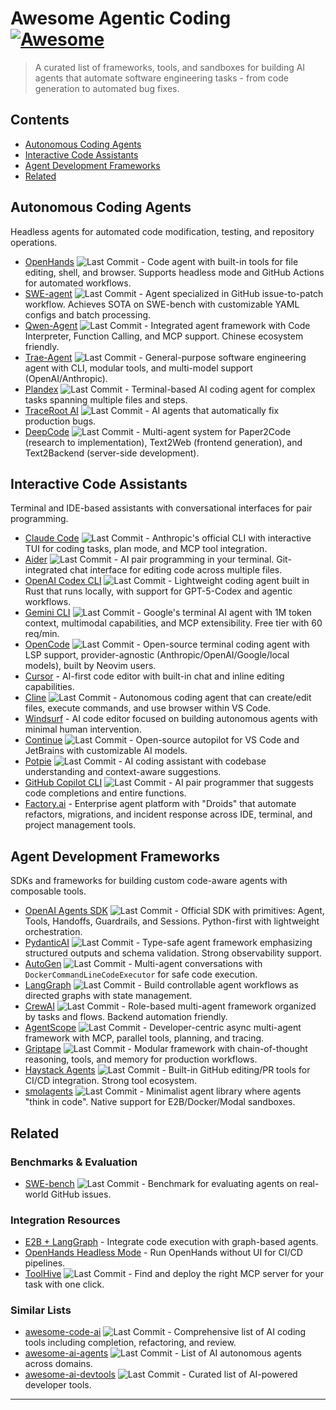 # Awesome Agentic Coding [![Awesome](https://awesome.re/badge.svg)](https://awesome.re)

> A curated list of frameworks, tools, and sandboxes for building AI agents that automate software engineering tasks - from code generation to automated bug fixes.

## Contents

- [Autonomous Coding Agents](#autonomous-coding-agents)
- [Interactive Code Assistants](#interactive-code-assistants)
- [Agent Development Frameworks](#agent-development-frameworks)
- [Related](#related)

## Autonomous Coding Agents

Headless agents for automated code modification, testing, and repository operations.

- [OpenHands](https://github.com/All-Hands-AI/OpenHands) ![Last Commit](https://img.shields.io/github/last-commit/All-Hands-AI/OpenHands) - Code agent with built-in tools for file editing, shell, and browser. Supports headless mode and GitHub Actions for automated workflows.
- [SWE-agent](https://github.com/princeton-nlp/SWE-agent) ![Last Commit](https://img.shields.io/github/last-commit/princeton-nlp/SWE-agent) - Agent specialized in GitHub issue-to-patch workflow. Achieves SOTA on SWE-bench with customizable YAML configs and batch processing.
- [Qwen-Agent](https://github.com/QwenLM/Qwen-Agent) ![Last Commit](https://img.shields.io/github/last-commit/QwenLM/Qwen-Agent) - Integrated agent framework with Code Interpreter, Function Calling, and MCP support. Chinese ecosystem friendly.
- [Trae-Agent](https://github.com/bytedance/trae-agent) ![Last Commit](https://img.shields.io/github/last-commit/bytedance/trae-agent) - General-purpose software engineering agent with CLI, modular tools, and multi-model support (OpenAI/Anthropic).
- [Plandex](https://github.com/plandex-ai/plandex) ![Last Commit](https://img.shields.io/github/last-commit/plandex-ai/plandex) - Terminal-based AI coding agent for complex tasks spanning multiple files and steps.
- [TraceRoot AI](https://github.com/traceroot-ai/traceroot) ![Last Commit](https://img.shields.io/github/last-commit/traceroot-ai/traceroot) - AI agents that automatically fix production bugs.
- [DeepCode](https://github.com/HKUDS/DeepCode) ![Last Commit](https://img.shields.io/github/last-commit/HKUDS/DeepCode) - Multi-agent system for Paper2Code (research to implementation), Text2Web (frontend generation), and Text2Backend (server-side development).

## Interactive Code Assistants

Terminal and IDE-based assistants with conversational interfaces for pair programming.

- [Claude Code](https://github.com/anthropics/claude-code) ![Last Commit](https://img.shields.io/github/last-commit/anthropics/claude-code) - Anthropic's official CLI with interactive TUI for coding tasks, plan mode, and MCP tool integration.
- [Aider](https://github.com/paul-gauthier/aider) ![Last Commit](https://img.shields.io/github/last-commit/paul-gauthier/aider) - AI pair programming in your terminal. Git-integrated chat interface for editing code across multiple files.
- [OpenAI Codex CLI](https://github.com/openai/codex) ![Last Commit](https://img.shields.io/github/last-commit/openai/codex) - Lightweight coding agent built in Rust that runs locally, with support for GPT-5-Codex and agentic workflows.
- [Gemini CLI](https://github.com/google-gemini/gemini-cli) ![Last Commit](https://img.shields.io/github/last-commit/google-gemini/gemini-cli) - Google's terminal AI agent with 1M token context, multimodal capabilities, and MCP extensibility. Free tier with 60 req/min.
- [OpenCode](https://github.com/sst/opencode) ![Last Commit](https://img.shields.io/github/last-commit/sst/opencode) - Open-source terminal coding agent with LSP support, provider-agnostic (Anthropic/OpenAI/Google/local models), built by Neovim users.
- [Cursor](https://www.cursor.sh/) - AI-first code editor with built-in chat and inline editing capabilities.
- [Cline](https://github.com/cline/cline) ![Last Commit](https://img.shields.io/github/last-commit/cline/cline) - Autonomous coding agent that can create/edit files, execute commands, and use browser within VS Code.
- [Windsurf](https://windsurf.com/) - AI code editor focused on building autonomous agents with minimal human intervention.
- [Continue](https://github.com/continuedev/continue) ![Last Commit](https://img.shields.io/github/last-commit/continuedev/continue) - Open-source autopilot for VS Code and JetBrains with customizable AI models.
- [Potpie](https://github.com/potpie-ai/potpie) ![Last Commit](https://img.shields.io/github/last-commit/potpie-ai/potpie) - AI coding assistant with codebase understanding and context-aware suggestions.
- [GitHub Copilot CLI](https://github.com/github/copilot-cli) ![Last Commit](https://img.shields.io/github/last-commit/github/copilot-cli) - AI pair programmer that suggests code completions and entire functions.
- [Factory.ai](https://factory.ai/) - Enterprise agent platform with "Droids" that automate refactors, migrations, and incident response across IDE, terminal, and project management tools.

## Agent Development Frameworks

SDKs and frameworks for building custom code-aware agents with composable tools.

- [OpenAI Agents SDK](https://github.com/openai/openai-agents-python) ![Last Commit](https://img.shields.io/github/last-commit/openai/openai-agents-python) - Official SDK with primitives: Agent, Tools, Handoffs, Guardrails, and Sessions. Python-first with lightweight orchestration.
- [PydanticAI](https://github.com/pydantic/pydantic-ai) ![Last Commit](https://img.shields.io/github/last-commit/pydantic/pydantic-ai) - Type-safe agent framework emphasizing structured outputs and schema validation. Strong observability support.
- [AutoGen](https://github.com/microsoft/autogen) ![Last Commit](https://img.shields.io/github/last-commit/microsoft/autogen) - Multi-agent conversations with `DockerCommandLineCodeExecutor` for safe code execution.
- [LangGraph](https://github.com/langchain-ai/langgraph) ![Last Commit](https://img.shields.io/github/last-commit/langchain-ai/langgraph) - Build controllable agent workflows as directed graphs with state management.
- [CrewAI](https://github.com/crewAIInc/crewAI) ![Last Commit](https://img.shields.io/github/last-commit/crewAIInc/crewAI) - Role-based multi-agent framework organized by tasks and flows. Backend automation friendly.
- [AgentScope](https://github.com/agentscope-ai/agentscope) ![Last Commit](https://img.shields.io/github/last-commit/agentscope-ai/agentscope) - Developer-centric async multi-agent framework with MCP, parallel tools, planning, and tracing.
- [Griptape](https://github.com/griptape-ai/griptape) ![Last Commit](https://img.shields.io/github/last-commit/griptape-ai/griptape) - Modular framework with chain-of-thought reasoning, tools, and memory for production workflows.
- [Haystack Agents](https://github.com/deepset-ai/haystack) ![Last Commit](https://img.shields.io/github/last-commit/deepset-ai/haystack) - Built-in GitHub editing/PR tools for CI/CD integration. Strong tool ecosystem.
- [smolagents](https://github.com/huggingface/smolagents) ![Last Commit](https://img.shields.io/github/last-commit/huggingface/smolagents) - Minimalist agent library where agents "think in code". Native support for E2B/Docker/Modal sandboxes.

## Related

### Benchmarks & Evaluation

- [SWE-bench](https://github.com/SWE-bench/SWE-bench) ![Last Commit](https://img.shields.io/github/last-commit/SWE-bench/SWE-bench) - Benchmark for evaluating agents on real-world GitHub issues.

### Integration Resources

- [E2B + LangGraph](https://e2b.dev/docs/hello-world/langgraph) - Integrate code execution with graph-based agents.
- [OpenHands Headless Mode](https://docs.all-hands.dev/usage/how-to/headless-mode) - Run OpenHands without UI for CI/CD pipelines.
- [ToolHive](https://github.com/stacklok/toolhive) ![Last Commit](https://img.shields.io/github/last-commit/stacklok/toolhive) - Find and deploy the right MCP server for your task with one click.

### Similar Lists

- [awesome-code-ai](https://github.com/sourcegraph/awesome-code-ai) ![Last Commit](https://img.shields.io/github/last-commit/sourcegraph/awesome-code-ai) - Comprehensive list of AI coding tools including completion, refactoring, and review.
- [awesome-ai-agents](https://github.com/e2b-dev/awesome-ai-agents) ![Last Commit](https://img.shields.io/github/last-commit/e2b-dev/awesome-ai-agents) - List of AI autonomous agents across domains.
- [awesome-ai-devtools](https://github.com/jamesmurdza/awesome-ai-devtools) ![Last Commit](https://img.shields.io/github/last-commit/jamesmurdza/awesome-ai-devtools) - Curated list of AI-powered developer tools.

---

